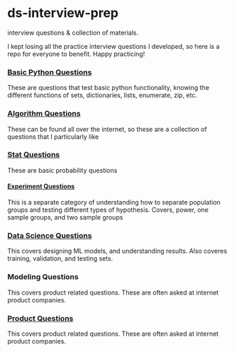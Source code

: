 # ds-interview-prep

interview questions &amp; collection of materials.

I kept losing all the practice interview questions I developed, so here is a repo for everyone to benefit. Happy practicing!


### [Basic Python Questions](python-qs.md)

These are questions that test basic python functionality, knowing the different functions of sets, dictionaries, lists, enumerate, zip, etc.

### [Algorithm Questions](algo-qs.md)

These can be found all over the internet, so these are a collection of questions that I particularly like

### [Stat Questions](stats-qs.md)

These are basic probability questions

#### [Experiment Questions](experiment-qs.md)

This is a separate category of understanding how to separate population groups and testing different types of hypothesis. Covers, power, one sample groups, and two sample groups

### [Data Science Questions](datascience-qs.md)

This covers designing ML models, and understanding results. Also coveres training, validation, and testing sets. 

### Modeling Questions

This covers product related questions. These are often asked at internet product companies. 

### [Product Questions](product-qs.md)

This covers product related questions. These are often asked at internet product companies. 

